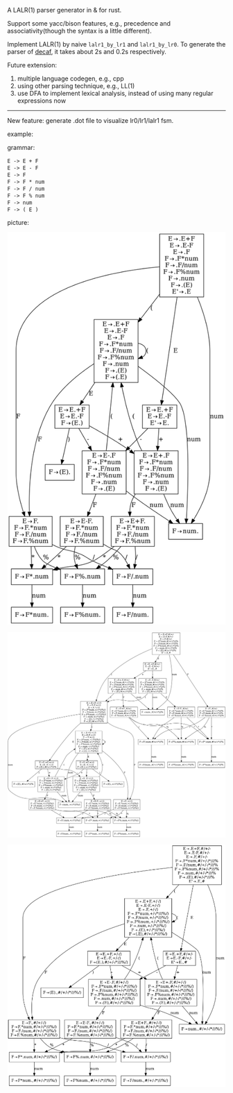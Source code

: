 A LALR(1) parser generator in & for rust.

Support some yacc/bison features, e.g., precedence and associativity(though the syntax is a little different).

Implement LALR(1) by naive `lalr1_by_lr1` and `lalr1_by_lr0`. To generate the parser of [decaf](https://github.com/MashPlant/decaf), it takes about 2s and 0.2s respectively.

Future extension: 

1. multiple language codegen, e.g., cpp
2. using other parsing technique, e.g., LL(1)
3. use DFA to implement lexical analysis, instead of using many regular expressions now

---

New feature: generate .dot file to visualize lr0/lr1/lalr1 fsm.

example:

grammar:

```
E -> E + F
E -> E - F
E -> F
F -> F * num
F -> F / num
F -> F % num
F -> num
F -> ( E )
```

picture:

![lr0](./pic/lr0.png)

![lr1](./pic/lr1.png)

![lalr1](./pic/lalr1.png)
